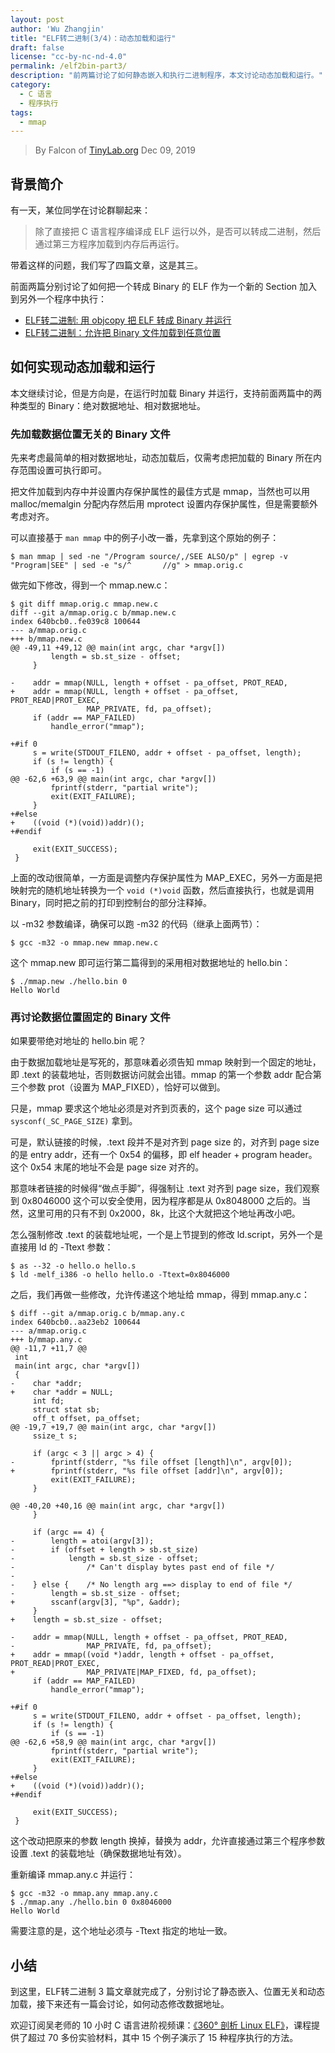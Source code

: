 ```yaml
---
layout: post
author: 'Wu Zhangjin'
title: "ELF转二进制(3/4)：动态加载和运行"
draft: false
license: "cc-by-nc-nd-4.0"
permalink: /elf2bin-part3/
description: "前两篇讨论了如何静态嵌入和执行二进制程序，本文讨论动态加载和运行。"
category:
  - C 语言
  - 程序执行
tags:
  - mmap
---
```


> By Falcon of [TinyLab.org][1]
> Dec 09, 2019

## 背景简介

有一天，某位同学在讨论群聊起来：

> 除了直接把 C 语言程序编译成 ELF 运行以外，是否可以转成二进制，然后通过第三方程序加载到内存后再运行。

带着这样的问题，我们写了四篇文章，这是其三。

前面两篇分别讨论了如何把一个转成 Binary 的 ELF 作为一个新的 Section 加入到另外一个程序中执行：

* [ELF转二进制: 用 objcopy 把 ELF 转成 Binary 并运行](https://tinylab.org/elf2bin-part1)
* [ELF转二进制：允许把 Binary 文件加载到任意位置](https://tinylab.org/elf2bin-part2)

## 如何实现动态加载和运行

本文继续讨论，但是方向是，在运行时加载 Binary 并运行，支持前面两篇中的两种类型的 Binary：绝对数据地址、相对数据地址。

### 先加载数据位置无关的 Binary 文件

先来考虑最简单的相对数据地址，动态加载后，仅需考虑把加载的 Binary 所在内存范围设置可执行即可。

把文件加载到内存中并设置内存保护属性的最佳方式是 mmap，当然也可以用 malloc/memalgin 分配内存然后用 mprotect 设置内存保护属性，但是需要额外考虑对齐。

可以直接基于 `man mmap` 中的例子小改一番，先拿到这个原始的例子：

    $ man mmap | sed -ne "/Program source/,/SEE ALSO/p" | egrep -v "Program|SEE" | sed -e "s/^       //g" > mmap.orig.c

做完如下修改，得到一个 mmap.new.c：

    $ git diff mmap.orig.c mmap.new.c
    diff --git a/mmap.orig.c b/mmap.new.c
    index 640bcb0..fe039c8 100644
    --- a/mmap.orig.c
    +++ b/mmap.new.c
    @@ -49,11 +49,12 @@ main(int argc, char *argv[])
             length = sb.st_size - offset;
         }

    -    addr = mmap(NULL, length + offset - pa_offset, PROT_READ,
    +    addr = mmap(NULL, length + offset - pa_offset, PROT_READ|PROT_EXEC,
                     MAP_PRIVATE, fd, pa_offset);
         if (addr == MAP_FAILED)
             handle_error("mmap");

    +#if 0
         s = write(STDOUT_FILENO, addr + offset - pa_offset, length);
         if (s != length) {
             if (s == -1)
    @@ -62,6 +63,9 @@ main(int argc, char *argv[])
             fprintf(stderr, "partial write");
             exit(EXIT_FAILURE);
         }
    +#else
    +    ((void (*)(void))addr)();
    +#endif

         exit(EXIT_SUCCESS);
     }

上面的改动很简单，一方面是调整内存保护属性为 MAP_EXEC，另外一方面是把映射完的随机地址转换为一个 `void (*)void` 函数，然后直接执行，也就是调用 Binary，同时把之前的打印到控制台的部分注释掉。

以 -m32 参数编译，确保可以跑 -m32 的代码（继承上面两节）：

    $ gcc -m32 -o mmap.new mmap.new.c

这个 mmap.new 即可运行第二篇得到的采用相对数据地址的 hello.bin：

    $ ./mmap.new ./hello.bin 0
    Hello World

### 再讨论数据位置固定的 Binary 文件

如果要带绝对地址的 hello.bin 呢？

由于数据加载地址是写死的，那意味着必须告知 mmap 映射到一个固定的地址，即 .text 的装载地址，否则数据访问就会出错。mmap 的第一个参数 addr 配合第三个参数 prot（设置为 MAP_FIXED），恰好可以做到。

只是，mmap 要求这个地址必须是对齐到页表的，这个 page size 可以通过 `sysconf(_SC_PAGE_SIZE)` 拿到。

可是，默认链接的时候，.text 段并不是对齐到 page size 的，对齐到 page size 的是 entry addr，还有一个 0x54 的偏移，即 elf header + program header。这个 0x54 末尾的地址不会是 page size 对齐的。

那意味者链接的时候得“做点手脚”，得强制让 .text 对齐到 page size，我们观察到 0x8046000 这个可以安全使用，因为程序都是从 0x8048000 之后的。当然，这里可用的只有不到 0x2000，8k，比这个大就把这个地址再改小吧。

怎么强制修改 .text 的装载地址呢，一个是上节提到的修改 ld.script，另外一个是直接用 ld 的 -Ttext 参数：

    $ as --32 -o hello.o hello.s
    $ ld -melf_i386 -o hello hello.o -Ttext=0x8046000

之后，我们再做一些修改，允许传递这个地址给 mmap，得到 mmap.any.c：

    $ diff --git a/mmap.orig.c b/mmap.any.c
    index 640bcb0..aa23eb2 100644
    --- a/mmap.orig.c
    +++ b/mmap.any.c
    @@ -11,7 +11,7 @@
     int
     main(int argc, char *argv[])
     {
    -    char *addr;
    +    char *addr = NULL;
         int fd;
         struct stat sb;
         off_t offset, pa_offset;
    @@ -19,7 +19,7 @@ main(int argc, char *argv[])
         ssize_t s;

         if (argc < 3 || argc > 4) {
    -        fprintf(stderr, "%s file offset [length]\n", argv[0]);
    +        fprintf(stderr, "%s file offset [addr]\n", argv[0]);
             exit(EXIT_FAILURE);
         }

    @@ -40,20 +40,16 @@ main(int argc, char *argv[])
         }

         if (argc == 4) {
    -        length = atoi(argv[3]);
    -        if (offset + length > sb.st_size)
    -            length = sb.st_size - offset;
    -                /* Can't display bytes past end of file */
    -
    -    } else {    /* No length arg ==> display to end of file */
    -        length = sb.st_size - offset;
    +        sscanf(argv[3], "%p", &addr);
         }
    +    length = sb.st_size - offset;

    -    addr = mmap(NULL, length + offset - pa_offset, PROT_READ,
    -                MAP_PRIVATE, fd, pa_offset);
    +    addr = mmap((void *)addr, length + offset - pa_offset, PROT_READ|PROT_EXEC,
    +                MAP_PRIVATE|MAP_FIXED, fd, pa_offset);
         if (addr == MAP_FAILED)
             handle_error("mmap");

    +#if 0
         s = write(STDOUT_FILENO, addr + offset - pa_offset, length);
         if (s != length) {
             if (s == -1)
    @@ -62,6 +58,9 @@ main(int argc, char *argv[])
             fprintf(stderr, "partial write");
             exit(EXIT_FAILURE);
         }
    +#else
    +    ((void (*)(void))addr)();
    +#endif

         exit(EXIT_SUCCESS);
     }

这个改动把原来的参数 length 换掉，替换为 addr，允许直接通过第三个程序参数设置 .text 的装载地址（确保数据地址有效）。

重新编译 mmap.any.c 并运行：

    $ gcc -m32 -o mmap.any mmap.any.c
    $ ./mmap.any ./hello.bin 0 0x8046000
    Hello World

需要注意的是，这个地址必须与 -Ttext 指定的地址一致。

## 小结

到这里，ELF转二进制 3 篇文章就完成了，分别讨论了静态嵌入、位置无关和动态加载，接下来还有一篇会讨论，如何动态修改数据地址。

欢迎订阅吴老师的 10 小时 C 语言进阶视频课：[《360° 剖析 Linux ELF》](https://www.cctalk.com/m/group/88089283)，课程提供了超过 70 多份实验材料，其中 15 个例子演示了 15 种程序执行的方法。

[1]: https://tinylab.org
